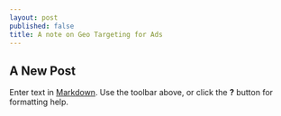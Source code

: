 ```yaml
---
layout: post
published: false
title: A note on Geo Targeting for Ads
---
```

## A New Post

Enter text in [Markdown](http://daringfireball.net/projects/markdown/). Use the toolbar above, or click the **?** button for formatting help.
